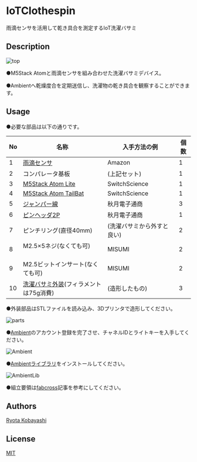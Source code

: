 # IoTClothespin
雨滴センサを活用して乾き具合を測定するIoT洗濯バサミ

## Description
![top](https://user-images.githubusercontent.com/30834673/108352783-b113f480-722a-11eb-8f33-5d41ff6e77c6.jpg)

●M5Stack Atomと雨滴センサを組み合わせた洗濯バサミデバイス。

●Ambientへ乾燥度合を定期送信し、洗濯物の乾き具合を観察することができます。


## Usage
●必要な部品は以下の通りです。

|  No  |      名称              | 入手方法の例　  |  個数  |
| ---- | ---- | ---- | ---- |
|  1   |  [雨滴センサ](www.amazon.co.jp/dp/B01N1GOC7S)            　　　 | Amazon　|  1     |
|  2   |  コンパレータ基板       | (上記セット)　|  1    |
|  3   |  [M5Stack Atom Lite](https://www.switch-science.com/catalog/6262/)     | SwitchScience　|  1  |
|  4   |  [M5Stack Atom TailBat](https://www.switch-science.com/catalog/6348/)  | SwitchScience　|  1  |
|  5   |  [ジャンパー線](https://akizukidenshi.com/catalog/g/gC-05371/)           | 秋月電子通商　|  3  |
|  6   |  [ピンヘッダ2P](https://akizukidenshi.com/catalog/g/gC-08593/)        　　| 秋月電子通商　|  1  |
|  7   |  ピンチリング(直径40mm)　　　       　　　　| (洗濯バサミから外すと良い)　|  2  |
|  8   |  M2.5×5ネジ(なくても可)  　　　　| MISUMI　|  2  |
|  9   |  M2.5ビットインサート(なくても可) | MISUMI　|  2  |
|  10  |  [洗濯バサミ外装](https://github.com/CH1H160/IoTClothespin/tree/main/STL)(フィラメントは75g消費)           | (造形したもの)　|  3  |

●外装部品はSTLファイルを読み込み、3Dプリンタで造形してください。

![parts](https://user-images.githubusercontent.com/30834673/108585584-9194dd00-738c-11eb-9764-bcdf75ab78b8.jpeg)

●[Ambient](https://ambidata.io/)のアカウント登録を完了させ、チャネルIDとライトキーを入手してください。


![Ambient](https://user-images.githubusercontent.com/30834673/108611892-8098aa00-7426-11eb-847f-eb5601916f5b.JPG)

●[Ambientライブラリ](https://ambidata.io/docs/esp8266/)をインストールしてください。

![AmbientLib](https://user-images.githubusercontent.com/30834673/108611917-c5244580-7426-11eb-9bf8-66e4cdbb9003.JPG)


●組立要領は[fabcross](https://fabcross.jp/category/make/mobility/20210312_iot_device.html)記事を参考にしてください。

## Authors
[Ryota Kobayashi](https://protopedia.net/prototyper/ryotakobayashi)

## License
[MIT](https://github.com/CH1H160/IoTClothespin/blob/main/LICENSE)

